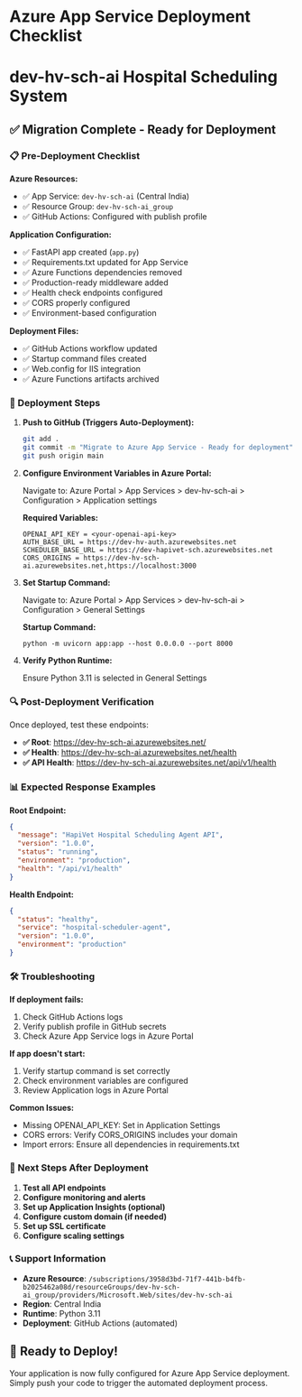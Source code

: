 # Azure App Service Deployment Checklist
# dev-hv-sch-ai Hospital Scheduling System

## ✅ Migration Complete - Ready for Deployment

### 📋 Pre-Deployment Checklist

**Azure Resources:**
- ✅ App Service: `dev-hv-sch-ai` (Central India)
- ✅ Resource Group: `dev-hv-sch-ai_group`
- ✅ GitHub Actions: Configured with publish profile

**Application Configuration:**
- ✅ FastAPI app created (`app.py`)
- ✅ Requirements.txt updated for App Service
- ✅ Azure Functions dependencies removed
- ✅ Production-ready middleware added
- ✅ Health check endpoints configured
- ✅ CORS properly configured
- ✅ Environment-based configuration

**Deployment Files:**
- ✅ GitHub Actions workflow updated
- ✅ Startup command files created
- ✅ Web.config for IIS integration
- ✅ Azure Functions artifacts archived

### 🚀 Deployment Steps

1. **Push to GitHub (Triggers Auto-Deployment):**
   ```bash
   git add .
   git commit -m "Migrate to Azure App Service - Ready for deployment"
   git push origin main
   ```

2. **Configure Environment Variables in Azure Portal:**
   
   Navigate to: Azure Portal > App Services > dev-hv-sch-ai > Configuration > Application settings
   
   **Required Variables:**
   ```
   OPENAI_API_KEY = <your-openai-api-key>
   AUTH_BASE_URL = https://dev-hv-auth.azurewebsites.net
   SCHEDULER_BASE_URL = https://dev-hapivet-sch.azurewebsites.net
   CORS_ORIGINS = https://dev-hv-sch-ai.azurewebsites.net,https://localhost:3000
   ```

3. **Set Startup Command:**
   
   Navigate to: Azure Portal > App Services > dev-hv-sch-ai > Configuration > General Settings
   
   **Startup Command:**
   ```
   python -m uvicorn app:app --host 0.0.0.0 --port 8000
   ```

4. **Verify Python Runtime:**
   
   Ensure Python 3.11 is selected in General Settings

### 🔍 Post-Deployment Verification

Once deployed, test these endpoints:

- **✅ Root**: https://dev-hv-sch-ai.azurewebsites.net/
- **✅ Health**: https://dev-hv-sch-ai.azurewebsites.net/health
- **✅ API Health**: https://dev-hv-sch-ai.azurewebsites.net/api/v1/health

### 📊 Expected Response Examples

**Root Endpoint:**
```json
{
  "message": "HapiVet Hospital Scheduling Agent API",
  "version": "1.0.0",
  "status": "running",
  "environment": "production",
  "health": "/api/v1/health"
}
```

**Health Endpoint:**
```json
{
  "status": "healthy",
  "service": "hospital-scheduler-agent",
  "version": "1.0.0",
  "environment": "production"
}
```

### 🛠 Troubleshooting

**If deployment fails:**
1. Check GitHub Actions logs
2. Verify publish profile in GitHub secrets
3. Check Azure App Service logs in Azure Portal

**If app doesn't start:**
1. Verify startup command is set correctly
2. Check environment variables are configured
3. Review Application logs in Azure Portal

**Common Issues:**
- Missing OPENAI_API_KEY: Set in Application Settings
- CORS errors: Verify CORS_ORIGINS includes your domain
- Import errors: Ensure all dependencies in requirements.txt

### 📝 Next Steps After Deployment

1. **Test all API endpoints**
2. **Configure monitoring and alerts**
3. **Set up Application Insights (optional)**
4. **Configure custom domain (if needed)**
5. **Set up SSL certificate**
6. **Configure scaling settings**

### 📞 Support Information

- **Azure Resource**: `/subscriptions/3958d3bd-71f7-441b-b4fb-b2025462a08d/resourceGroups/dev-hv-sch-ai_group/providers/Microsoft.Web/sites/dev-hv-sch-ai`
- **Region**: Central India
- **Runtime**: Python 3.11
- **Deployment**: GitHub Actions (automated)

## 🎉 Ready to Deploy!

Your application is now fully configured for Azure App Service deployment. Simply push your code to trigger the automated deployment process.
